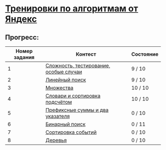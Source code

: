 # [Тренировки по алгоритмам от Яндекс](https://yandex.ru/yaintern/algorithm-training)

## Прогресс:

| Номер задания | Контест | Состояние |
|---|---|---|
|1|[Сложность, тестирование, особые случаи](https://contest.yandex.ru/contest/27393/enter/)|9 / 10|
|2|[Линейный поиск](https://contest.yandex.ru/contest/27472/enter/)|9 / 10|
|3|[Множества](https://contest.yandex.ru/contest/27663/enter/)|10 / 10|
|4|[Словари и сортировка подсчётом](https://contest.yandex.ru/contest/27665/enter/)|10 / 10|
|5|[Префиксные суммы и два указателя](https://contest.yandex.ru/contest/27794/enter/)|0 / 10|
|6|[Бинарный поиск](https://contest.yandex.ru/contest/27844/enter/)|0 / 11|
|7|[Сортировка событий](https://contest.yandex.ru/contest/27883/enter/)|0 / 10|
|8|[Деревья](https://contest.yandex.ru/contest/28069/enter/)|0 / 10|
